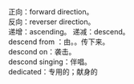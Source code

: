 正向：forward direction。    
反向：reverser direction。  
递增：ascending。
递减：descend。     
descend from ：由。。传下来。     
descond on：袭击。  
descond singing：伴唱。  
dedicated：专用的；献身的